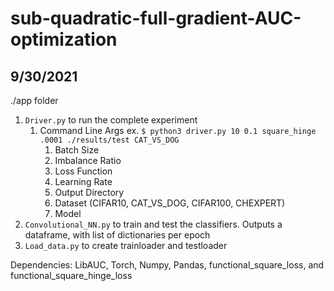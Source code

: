 # sub-quadratic-full-gradient-AUC-optimization
## 9/30/2021
./app folder
1. ```Driver.py``` to run the complete experiment 
   1. Command Line Args  ex. ```$ python3 driver.py 10 0.1 square_hinge .0001 ./results/test CAT_VS_DOG```
      1. Batch Size
      2. Imbalance Ratio
      3. Loss Function
      4. Learning Rate
      5. Output Directory
      6. Dataset (CIFAR10, CAT_VS_DOG, CIFAR100, CHEXPERT)
      7. Model 
2. ```Convolutional_NN.py``` to train and test the classifiers. Outputs a dataframe, with list of dictionaries per epoch
3. ```Load_data.py``` to create trainloader and testloader

Dependencies: LibAUC, Torch, Numpy, Pandas, functional_square_loss, and functional_square_hinge_loss
